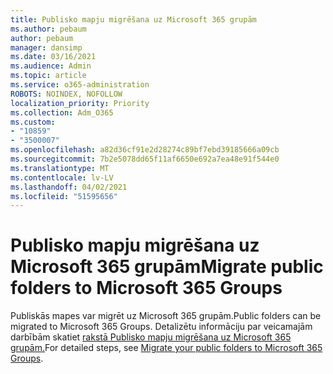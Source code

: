 ```yaml
---
title: Publisko mapju migrēšana uz Microsoft 365 grupām
ms.author: pebaum
author: pebaum
manager: dansimp
ms.date: 03/16/2021
ms.audience: Admin
ms.topic: article
ms.service: o365-administration
ROBOTS: NOINDEX, NOFOLLOW
localization_priority: Priority
ms.collection: Adm_O365
ms.custom:
- "10859"
- "3500007"
ms.openlocfilehash: a82d36cf91e2d28274c89bf7ebd39185666a09cb
ms.sourcegitcommit: 7b2e5078dd65f11af6650e692a7ea48e91f544e0
ms.translationtype: MT
ms.contentlocale: lv-LV
ms.lasthandoff: 04/02/2021
ms.locfileid: "51595656"
---
```

# <a name="migrate-public-folders-to-microsoft-365-groups"></a><span data-ttu-id="d9d18-102">Publisko mapju migrēšana uz Microsoft 365 grupām</span><span class="sxs-lookup"><span data-stu-id="d9d18-102">Migrate public folders to Microsoft 365 Groups</span></span>

<span data-ttu-id="d9d18-103">Publiskās mapes var migrēt uz Microsoft 365 grupām.</span><span class="sxs-lookup"><span data-stu-id="d9d18-103">Public folders can be migrated to Microsoft 365 Groups.</span></span> <span data-ttu-id="d9d18-104">Detalizētu informāciju par veicamajām darbībām skatiet [rakstā Publisko mapju migrēšana uz Microsoft 365 grupām.](https://aka.ms/PFToM365Group)</span><span class="sxs-lookup"><span data-stu-id="d9d18-104">For detailed steps, see [Migrate your public folders to Microsoft 365 Groups](https://aka.ms/PFToM365Group).</span></span>